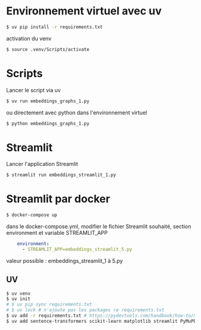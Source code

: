 # Environnement virtuel avec uv

```bash
$ uv pip install -r requirements.txt
```

activation du venv

```bash
$ source .venv/Scripts/activate
```

# Scripts 

Lancer le script via uv

```bash
$ uv run embeddings_graphs_1.py
```

ou directement avec python dans l'environnement virtuel

```bash
$ python embeddings_graphs_1.py
```

# Streamlit

Lancer l'application Streamlit

```bash
$ streamlit run embeddings_streamlit_1.py
```

# Streamlit par docker

```bash
$ docker-compose up
```

dans le docker-compose.yml, modifier le fichier Streamlit souhaité, section environment et variable STREAMLIT_APP

```yaml
    environment:
      - STREAMLIT_APP=embeddings_streamlit_5.py
```

valeur possible : embeddings_streamlit_1 à 5.py

## UV

```bash
$ uv venv
$ uv init
# $ uv pip sync requirements.txt
# $ uv lock # n'ajoute pas les packages re requirements.txt
$ uv add -r requirements.txt # https://pydevtools.com/handbook/how-to/migrate-requirements.txt/
$ uv add sentence-transformers scikit-learn matplotlib streamlit PyMuPDF pandas umap-learn
```
